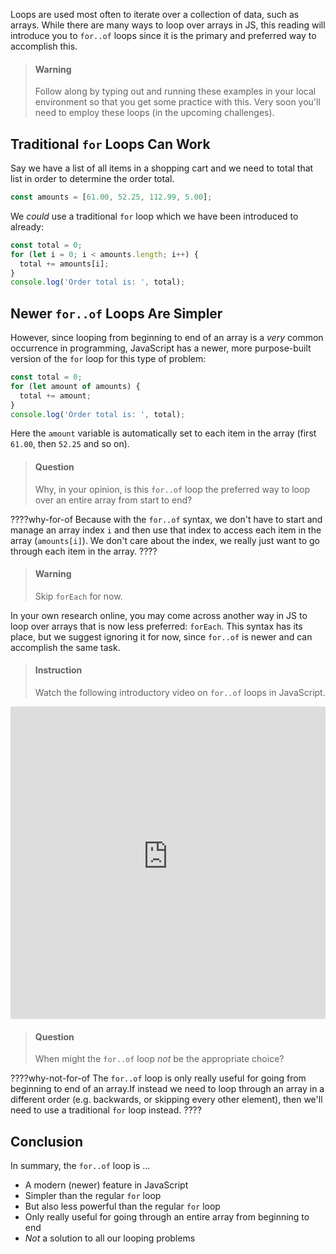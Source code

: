 

Loops are used most often to iterate over a collection of data, such as arrays. While there are many ways to loop over arrays in JS, this reading will introduce you to `for..of` loops since it is the primary and preferred way to accomplish this.

> #### Warning
> Follow along by typing out and running these examples in your local environment so that you get some practice with this. Very soon you'll need to employ these loops (in the upcoming challenges).

## Traditional `for` Loops Can Work

Say we have a list of all items in a shopping cart and we need to total that list in order to determine the order total. 

```js
const amounts = [61.00, 52.25, 112.99, 5.00]; 
```

We _could_ use a traditional `for` loop which we have been introduced to already:

```js
const total = 0;
for (let i = 0; i < amounts.length; i++) {
  total += amounts[i];
}
console.log('Order total is: ', total);
```

## Newer `for..of` Loops Are Simpler

However, since looping from beginning to end of an array is a _very_ common occurrence in programming, JavaScript has a newer, more purpose-built version of the `for` loop for this type of problem:

```js
const total = 0;
for (let amount of amounts) {
  total += amount;
}
console.log('Order total is: ', total);
```

Here the `amount` variable is automatically set to each item in the array (first `61.00`, then `52.25` and so on).

> #### Question
> Why, in your opinion, is this `for..of` loop the preferred way to loop over an entire array from start to end?

????why-for-of
Because with the `for..of` syntax, we don't have to start and manage an array index `i` and then use that index to access each item in the array (`amounts[i]`). We don't care about the index, we really just want to go through each item in the array.
????

> #### Warning
> Skip `forEach` for now.

In your own research online, you may come across another way in JS to loop over arrays that is now less preferred: `forEach`. This syntax has its place, but we suggest ignoring it for now, since `for..of` is newer and can accomplish the same task.

> #### Instruction
> Watch the following introductory video on `for..of` loops in JavaScript. 

<iframe style="width: 100%; height: 500px;" src="https://www.youtube-nocookie.com/embed/FxdOTJLMWZg?rel=0" frameborder="0" allow="accelerometer; autoplay; encrypted-media; gyroscope; picture-in-picture" allowfullscreen></iframe>

> #### Question
> When might the `for..of` loop _not_ be the appropriate choice?

????why-not-for-of
The `for..of` loop is only really useful for going from beginning to end of an array.If instead we need to loop through an array in a different order (e.g. backwards, or skipping every other element), then we'll need to use a traditional `for` loop instead.
????

## Conclusion

In summary, the `for..of` loop is ...

- A modern (newer) feature in JavaScript
- Simpler than the regular `for` loop
- But also less powerful than the regular `for` loop
- Only really useful for going through an entire array from beginning to end
- _Not_ a solution to all our looping problems
